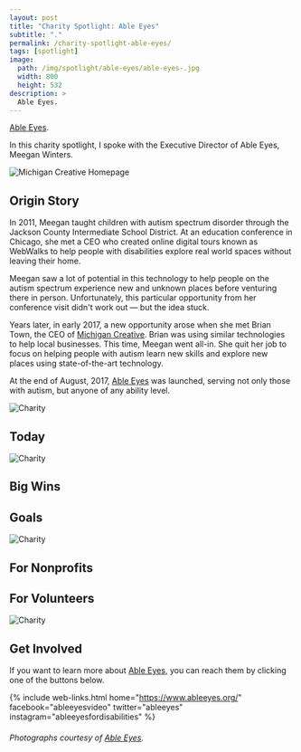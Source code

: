 ```yaml
---
layout: post
title: "Charity Spotlight: Able Eyes"
subtitle: "."
permalink: /charity-spotlight-able-eyes/
tags: [spotlight]
image:
  path: /img/spotlight/able-eyes/able-eyes-.jpg
  width: 800
  height: 532
description: >
  Able Eyes.
---
```


[Able Eyes][1].

In this charity spotlight, I spoke with the Executive Director of Able Eyes, Meegan Winters.

![][2]

## Origin Story

In 2011, Meegan taught children with autism spectrum disorder through the Jackson County Intermediate School District. At an education conference in Chicago, she met a CEO who created online digital tours known as WebWalks to help people with disabilities explore real world spaces without leaving their home.

Meegan saw a lot of potential in this technology to help people on the autism spectrum experience new and unknown places before venturing there in person. Unfortunately, this particular opportunity from her conference visit didn't work out &mdash; but the idea stuck.

Years later, in early 2017, a new opportunity arose when she met Brian Town, the CEO of [Michigan Creative][2]. Brian was using similar technologies to help local businesses. This time, Meegan went all-in. She quit her job to focus on helping people with autism learn new skills and explore new places using state-of-the-art technology.

At the end of August, 2017, [Able Eyes][1] was launched, serving not only those with autism, but anyone of any ability level.

![][3]

## Today



![][4]

## Big Wins



## Goals



![][5]

## For Nonprofits



## For Volunteers



![][6]

## Get Involved

If you want to learn more about [Able Eyes][1], you can reach them by clicking one of the buttons below.

{% include web-links.html home="https://www.ableeyes.org/" facebook="ableeyesvideo" twitter="ableeyes" instagram="ableeyesfordisabilities" %}

###### Photographs courtesy of [Able Eyes][1].



[1]: https://www.ableeyes.org/ "Able Eyes Homepage"
[2]: https://www.michigancreative.com/ "Michigan Creative Homepage"
[2]: /img/spotlight/able-eyes/able-eyes-.jpg "Charity"
[3]: /img/spotlight/able-eyes/able-eyes-.jpg "Charity"
[4]: /img/spotlight/able-eyes/able-eyes-.jpg "Charity"
[5]: /img/spotlight/able-eyes/able-eyes-.jpg "Charity"
[6]: /img/spotlight/able-eyes/able-eyes-.jpg "Charity"
